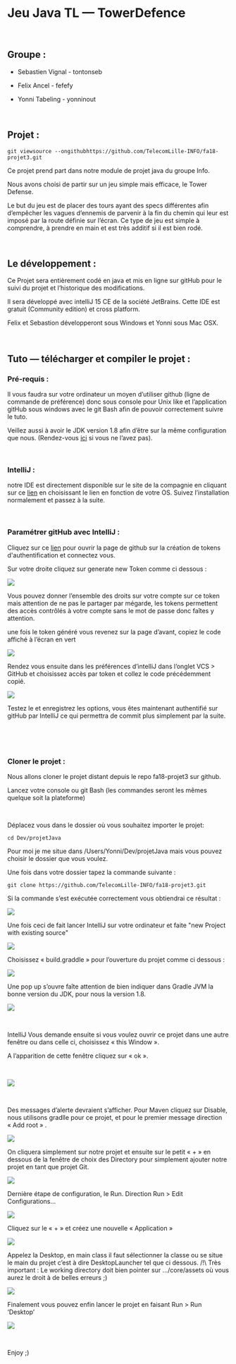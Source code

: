 Jeu Java TL — TowerDefence
==========================

 

Groupe :
--------

-   Sebastien Vignal - tontonseb

-   Felix Ancel - fefefy

-   Yonni Tabeling - yonninout

 

Projet :
--------

~~~~~~~~~~~~~~~~~~~~~~~~~~~~~~~~~~~~~~~~~~~~~~~~~~~~~~~~~~~~~~~~~~~~~~~~~~~~~~~~
git viewsource --ongithubhttps://github.com/TelecomLille-INFO/fa18-projet3.git
~~~~~~~~~~~~~~~~~~~~~~~~~~~~~~~~~~~~~~~~~~~~~~~~~~~~~~~~~~~~~~~~~~~~~~~~~~~~~~~~

Ce projet prend part dans notre module de projet java du groupe Info.

Nous avons choisi de partir sur un jeu simple mais efficace, le Tower Defense.

Le but du jeu est de placer des tours ayant des specs différentes afin
d’empêcher les vagues d’ennemis de parvenir à la fin du chemin qui leur est
imposé par la route définie sur l’écran. Ce type de jeu est simple à comprendre,
à prendre en main et est très additif si il est bien rodé.

 

Le développement :
------------------

Ce Projet sera entièrement codé en java et mis en ligne sur gitHub pour le suivi
du projet et l’historique des modifications.

Il sera développé avec intelliJ 15 CE de la société JetBrains. Cette IDE est
gratuit (Community edition) et cross platform.

Felix et Sebastion développeront sous Windows et Yonni sous Mac OSX.

 

Tuto — télécharger et compiler le projet :
------------------------------------------

### Pré-requis :

Il vous faudra sur votre ordinateur un moyen d’utiliser github (ligne de
commande de préférence) donc sous console pour Unix like et l’application gitHub
sous windows avec le git Bash afin de pouvoir correctement suivre le tuto.

Veillez aussi à avoir le JDK version 1.8 afin d’être sur la même configuration
que nous. (Rendez-vous [ici](http://www.oracle.com/technetwork/java/javase/downloads/jdk8-downloads-2133151.html>) si vous ne
l’avez pas).

 

### IntelliJ :

notre IDE est directement disponible sur le site de la compagnie en cliquant sur
ce [lien](<https://www.jetbrains.com/idea/download/>) en choisissant le lien en
fonction de votre OS. Suivez l’installation normalement et passez à la suite.

 

### Paramétrer gitHub avec IntelliJ :

Cliquez sur ce [lien](<https://github.com/settings/tokens>) pour ouvrir la page
de github sur la création de tokens d'authentification et connectez vous.

Sur votre droite cliquez sur generate new Token comme ci dessous :

![](<https://raw.githubusercontent.com/TelecomLille-INFO/fa18-projet3/master/imgReadme/tuto-Git13.png>)

Vous pouvez donner l’ensemble des droits sur votre compte sur ce token mais
attention de ne pas le partager par mégarde, les tokens permettent des accès
contrôlés à votre compte sans le mot de passe donc faîtes y attention.

une fois le token généré vous revenez sur la page d’avant, copiez le code
affiché à l’écran en vert

![](<https://raw.githubusercontent.com/TelecomLille-INFO/fa18-projet3/master/imgReadme/tuto-Git14.png>)


Rendez vous ensuite dans les préférences d’intelliJ dans l’onglet VCS \> GitHub
et choisissez accès par token et collez le code précédemment copié.

![](<https://raw.githubusercontent.com/TelecomLille-INFO/fa18-projet3/master/imgReadme/tuto-git15.png>)

Testez le et enregistrez les options, vous êtes maintenant authentifié sur
gitHub par IntelliJ ce qui permettra de commit plus simplement par la suite.

 

 

### Cloner le projet :

Nous allons cloner le projet distant depuis le repo fa18-projet3 sur github.

Lancez votre console ou git Bash (les commandes seront les mêmes quelque soit la
plateforme)

 

Déplacez vous dans le dossier où vous souhaitez importer le projet:

`cd Dev/projetJava`

Pour moi je me situe dans /Users/Yonni/Dev/projetJava mais vous pouvez choisir
le dossier que vous voulez.

Une fois dans votre dossier tapez la commande suivante :

`git clone https://github.com/TelecomLille-INFO/fa18-projet3.git`

Si la commande s’est exécutée correctement vous obtiendrai ce résultat :

![](<https://raw.githubusercontent.com/TelecomLille-INFO/fa18-projet3/master/imgReadme/tuto-Git1.png>)

Une fois ceci de fait lancer IntelliJ sur votre ordinateur et faite "new Project
with existing source"

![](<https://raw.githubusercontent.com/TelecomLille-INFO/fa18-projet3/master/imgReadme/tuto-Git2.png>)

Choisissez « build.graddle » pour l’ouverture du projet comme ci dessous :

![](<https://raw.githubusercontent.com/TelecomLille-INFO/fa18-projet3/master/imgReadme/tuto-Git3.png>)

Une pop up s’ouvre faîte attention de bien indiquer dans Gradle JVM la bonne
version du JDK, pour nous la version 1.8.

![](<https://raw.githubusercontent.com/TelecomLille-INFO/fa18-projet3/master/imgReadme/tuto-Git4.png>)

 

IntelliJ Vous demande ensuite si vous voulez ouvrir ce projet dans une autre
fenêtre ou dans celle ci, choisissez « this Window ».

A l’apparition de cette fenêtre cliquez sur « ok ».

 

![](<https://raw.githubusercontent.com/TelecomLille-INFO/fa18-projet3/master/imgReadme/tuto-Git6.png>)

 

Des messages d’alerte devraient s’afficher. Pour Maven cliquez sur Disable, nous
utilisons gradlle pour ce projet, et pour le premier message direction « Add
root » .

![](<https://raw.githubusercontent.com/TelecomLille-INFO/fa18-projet3/master/imgReadme/tuto-Git7.png>)

On cliquera simplement sur notre projet et ensuite sur le petit « + » en dessous
de la fenêtre de choix des Directory pour simplement ajouter notre projet en
tant que projet Git.

![](<https://raw.githubusercontent.com/TelecomLille-INFO/fa18-projet3/master/imgReadme/tuto-Git8.png>)

Dernière étape de configuration, le Run. Direction Run \> Edit Configurations…

![](<https://raw.githubusercontent.com/TelecomLille-INFO/fa18-projet3/master/imgReadme/tuto-Git9.png>)

Cliquez sur le « + » et créez une nouvelle « Application »

![](<https://raw.githubusercontent.com/TelecomLille-INFO/fa18-projet3/master/imgReadme/tuto-Git10.png>)

Appelez la Desktop, en main class il faut sélectionner la classe ou se situe le
main du projet c’est à dire DesktopLauncher tel que ci dessous. /!\\ Très
important : Le working directory doit bien pointer sur …/core/assets où vous
aurez le droit à de belles erreurs ;)

![](<https://raw.githubusercontent.com/TelecomLille-INFO/fa18-projet3/master/imgReadme/tuto-Git11.png>)

Finalement vous pouvez enfin lancer le projet en faisant Run \> Run ‘Desktop’

![](<https://raw.githubusercontent.com/TelecomLille-INFO/fa18-projet3/master/imgReadme/tuto-Git12.png>)

 

Enjoy ;)

 
